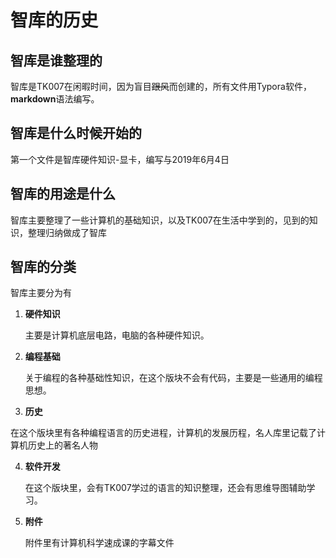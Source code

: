 # 智库的历史



## 智库是谁整理的

智库是TK007在闲暇时间，因为盲目~~跟风~~而创建的，所有文件用Typora软件，**markdown**语法编写。

## 智库是什么时候开始的

第一个文件是智库硬件知识-显卡，编写与2019年6月4日

## 智库的用途是什么

智库主要整理了一些计算机的基础知识，以及TK007在生活中学到的，见到的知识，整理归纳做成了智库

## 智库的分类

智库主要分为有

1. **硬件知识**

   主要是计算机底层电路，电脑的各种硬件知识。

2. **编程基础**

   关于编程的各种基础性知识，在这个版块不会有代码，主要是一些通用的编程思想。

3.  **历史**

   在这个版块里有各种编程语言的历史进程，计算机的发展历程，名人库里记载了计算机历史上的著名人物

4. **软件开发**

   在这个版块里，会有TK007学过的语言的知识整理，还会有思维导图辅助学习。

5. **附件**

   附件里有计算机科学速成课的字幕文件
